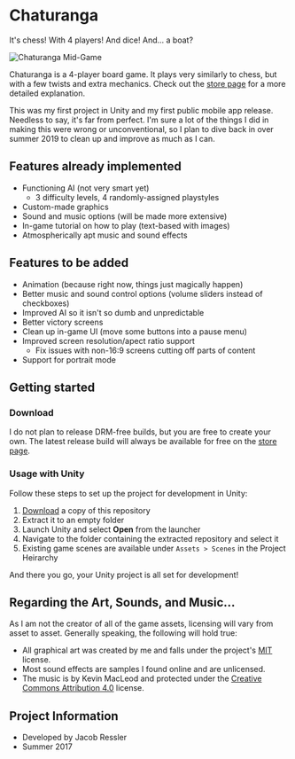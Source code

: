 # Chaturanga

It's chess! With 4 players! And dice! And... a boat?

![Chaturanga Mid-Game](https://user-images.githubusercontent.com/37934912/54872693-8e5ad600-4d9e-11e9-85a1-4935ae610f23.PNG)

Chaturanga is a 4-player board game. It plays very similarly to chess, but with a few twists and extra mechanics. Check out the [store page](https://play.google.com/store/apps/details?id=com.Livid.Chaturanga) for a more detailed explanation.

This was my first project in Unity and my first public mobile app release. Needless to say, it's
far from perfect. I'm sure a lot of the things I did in making this were wrong or unconventional, so I plan to dive back in over summer 2019 to clean up and improve as much as I can.

## Features already implemented

- Functioning AI (not very smart yet)
  - 3 difficulty levels, 4 randomly-assigned playstyles
- Custom-made graphics
- Sound and music options (will be made more extensive)
- In-game tutorial on how to play (text-based with images)
- Atmospherically apt music and sound effects

## Features to be added

- Animation (because right now, things just magically happen)
- Better music and sound control options (volume sliders instead of checkboxes)
- Improved AI so it isn't so dumb and unpredictable
- Better victory screens
- Clean up in-game UI (move some buttons into a pause menu)
- Improved screen resolution/apect ratio support
  - Fix issues with non-16:9 screens cutting off parts of content
- Support for portrait mode

## Getting started

### **Download**

I do not plan to release DRM-free builds, but you are free to create your own. The latest release build will always be available for free on the [store page](https://play.google.com/store/apps/details?id=com.Livid.Chaturanga).

### **Usage with Unity**

Follow these steps to set up the project for development in Unity:

1. [Download](https://github.com/jacob-ressler/chaturanga/archive/master.zip) a copy of this repository
2. Extract it to an empty folder
3. Launch Unity and select **Open** from the launcher
4. Navigate to the folder containing the extracted repository and select it
5. Existing game scenes are available under `Assets > Scenes` in the Project Heirarchy

And there you go, your Unity project is all set for development!

## Regarding the Art, Sounds, and Music...

As I am not the creator of all of the game assets, licensing will vary from asset to asset. Generally speaking, the following will hold true:

- All graphical art was created by me and falls under the project's [MIT](https://opensource.org/licenses/MIT) license.
- Most sound effects are samples I found online and are unlicensed.
- The music is by Kevin MacLeod and protected under the [Creative Commons Attribution 4.0](https://creativecommons.org/licenses/by/4.0/us/) license.

## Project Information

- Developed by Jacob Ressler
- Summer 2017
